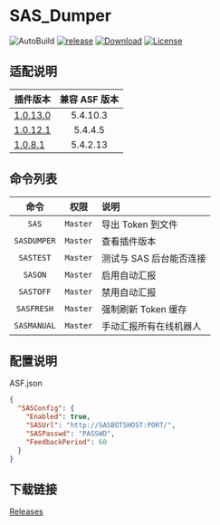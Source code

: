 # SAS_Dumper

![AutoBuild][workflow_b] [![release][release_b]][release] [![Download][download_b]][release] [![License][license_b]][license]

## 适配说明

| 插件版本                                                               | 兼容 ASF 版本 |
| ---------------------------------------------------------------------- | :-----------: |
| [1.0.13.0](https://github.com/chr233/SAS_Dumper/releases/tag/1.0.13.0) |   5.4.10.3    |
| [1.0.12.1](https://github.com/chr233/SAS_Dumper/releases/tag/1.0.12.1) |    5.4.4.5    |
| [1.0.8.1](https://github.com/chr233/SAS_Dumper/releases/tag/1.0.8.1)   |   5.4.2.13    |

## 命令列表

|    命令     |   权限   | 说明                    |
| :---------: | :------: | :---------------------- |
|    `SAS`    | `Master` | 导出 Token 到文件       |
| `SASDUMPER` | `Master` | 查看插件版本            |
|  `SASTEST`  | `Master` | 测试与 SAS 后台能否连接 |
|   `SASON`   | `Master` | 启用自动汇报            |
|  `SASTOFF`  | `Master` | 禁用自动汇报            |
| `SASFRESH`  | `Master` | 强制刷新 Token 缓存     |
| `SASMANUAL` | `Master` | 手动汇报所有在线机器人  |

## 配置说明

ASF.json

```json
{
  "SASConfig": {
    "Enabled": true,
    "SASUrl": "http://SASBOTSHOST:PORT/",
    "SASPasswd": "PASSWD",
    "FeedbackPeriod": 60
  }
}
```

## 下载链接

[Releases](https://github.com/chr233/SAS_Dumper/releases)

[workflow_b]: https://img.shields.io/github/actions/workflow/status/chr233/SAS_Dumper/autobuild.yml?logo=github
[download_b]: https://img.shields.io/github/downloads/chr233/SAS_Dumper/total
[release]: https://github.com/chr233/SAS_Dumper/releases
[release_b]: https://img.shields.io/github/v/release/chr233/SAS_Dumper
[license]: https://github.com/chr233/SAS_Dumper/blob/master/license
[license_b]: https://img.shields.io/github/license/chr233/SAS_Dumper
